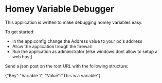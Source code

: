 # Homey Variable Debugger

This application is written to make debugging homey variables easy.

To get started:
- In the app.config change the Address value to your pc's address
- Allow the application trough the firewall
- Run the application as administrator (else windows dont allow to setup a web host)

Send a json post on the root URL with the following structure:

{"Key":"Variable 1", "Value":"This is a variable"}
